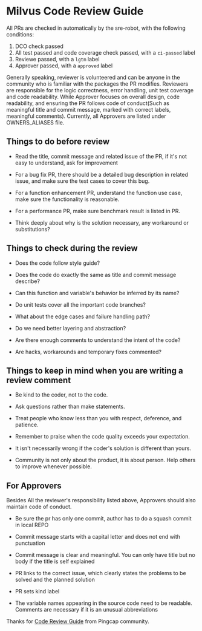 # Milvus Code Review Guide

All PRs are checked in automatically by the sre-robot, with the following conditions:

1. DCO check passed
2. All test passed and code coverage check passed, with a `ci-passed` label
3. Reviewe passed, with a `lgtm` label
4. Approver passed, with a `approved` label

Generally speaking, reviewer is volunteered and can be anyone in the community who is familiar with the packages the PR modifies.
Reviewers are responsible for the logic correctness, error handling, unit test coverage and code readability.
While Approver focuses on overall design, code readability, and ensuring the PR follows code of
conduct(Such as meaningful title and commit message, marked with correct labels, meaningful comments). Currently,
all Approvers are listed under OWNERS_ALIASES file.

## Things to do before review

- Read the title, commit message and related issue of the PR, if it's not easy to understand, ask for improvement

- For a bug fix PR, there should be a detailed bug description in related issue, and make sure the test cases to cover this bug.

- For a function enhancement PR, understand the function use case, make sure the functionality is reasonable.

- For a performance PR, make sure benchmark result is listed in PR.

- Think deeply about why is the solution necessary, any workaround or substitutions?

## Things to check during the review

- Does the code follow style guide?

- Does the code do exactly the same as title and commit message describe?

- Can this function and variable's behavior be inferred by its name?

- Do unit tests cover all the important code branches?

- What about the edge cases and failure handling path?

- Do we need better layering and abstraction?

- Are there enough comments to understand the intent of the code?

- Are hacks, workarounds and temporary fixes commented?

## Things to keep in mind when you are writing a review comment

- Be kind to the coder, not to the code.

- Ask questions rather than make statements.

- Treat people who know less than you with respect, deference, and patience.

- Remember to praise when the code quality exceeds your expectation.

- It isn't necessarily wrong if the coder's solution is different than yours.

- Community is not only about the product, it is about person. Help others to improve whenever possible.

## For Approvers

Besides All the reviewer's responsibility listed above, Approvers should also maintain code of conduct.

- Be sure the pr has only one commit, author has to do a squash commit in local REPO

- Commit message starts with a capital letter and does not end with punctuation

- Commit message is clear and meaningful. You can only have title but no body if the title is self explained

- PR links to the correct issue, which clearly states the problems to be solved and the planned solution

- PR sets kind label

- The variable names appearing in the source code need to be readable. Comments are necessary if it is an unusual abbreviations

Thanks for [Code Review Guide](https://github.com/pingcap/tidb/blob/master/code_review_guide.md) from Pingcap community.
